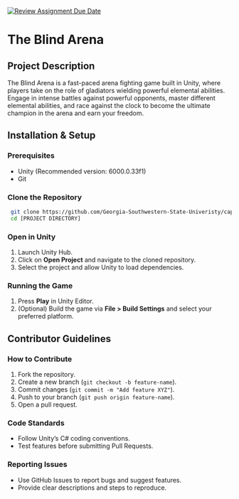 [![Review Assignment Due Date](https://classroom.github.com/assets/deadline-readme-button-22041afd0340ce965d47ae6ef1cefeee28c7c493a6346c4f15d667ab976d596c.svg)](https://classroom.github.com/a/GnDC3TyK)

# The Blind Arena

## Project Description
The Blind Arena is a fast-paced arena fighting game built in Unity, where players take on the role of gladiators wielding powerful elemental abilities. Engage in intense battles against powerful opponents, master different elemental abilities, and race against the clock to become the ultimate champion in the arena and earn your freedom.

## Installation & Setup

### Prerequisites
- Unity (Recommended version: 6000.0.33f1)
- Git

### Clone the Repository
```sh
 git clone https://github.com/Georgia-Southwestern-State-Univeristy/capstone-project-the-blind-arena.git
 cd [PROJECT DIRECTORY]
```

### Open in Unity
1. Launch Unity Hub.
2. Click on **Open Project** and navigate to the cloned repository.
3. Select the project and allow Unity to load dependencies.

### Running the Game
1. Press **Play** in Unity Editor.
2. (Optional) Build the game via **File > Build Settings** and select your preferred platform.

## Contributor Guidelines

### How to Contribute
1. Fork the repository.
2. Create a new branch (`git checkout -b feature-name`).
3. Commit changes (`git commit -m "Add feature XYZ"`).
4. Push to your branch (`git push origin feature-name`).
5. Open a pull request.

### Code Standards
- Follow Unity’s C# coding conventions.
- Test features before submitting Pull Requests.

### Reporting Issues
- Use GitHub Issues to report bugs and suggest features.
- Provide clear descriptions and steps to reproduce.
